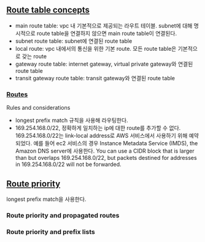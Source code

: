 ## [Route table concepts](https://docs.aws.amazon.com/vpc/latest/userguide/VPC_Route_Tables.html#RouteTables)
- main route table: vpc 내 기본적으로 제공되는 라우트 테이블. subnet에 대해 명시적으로 route table을 연결하지 않으면 main route table이 연결된다.
- subnet route table: subnet에 연결된 route table
- local route: vpc 내에서의 통신을 위한 기본 route. 모든 route table은 기본적으로 갖는 route
- gateway route table: internet gateway, virtual private gateway와 연결된 route table
- transit gateway route table: transit gateway와 연결된 route table

### [Routes](https://docs.aws.amazon.com/vpc/latest/userguide/VPC_Route_Tables.html#subnet-route-tables)
Rules and considerations
- longest prefix match 규칙을 사용해 라우팅한다.
- 169.254.168.0/22, 정확하게 일치하는 ip에 대한 route를 추가할 수 없다. 169.254.168.0/22는 link-local address로 AWS 서비스에서 사용하기 위해 예약되었다. 예를 들어 ec2 서비스의 경우 Instance Metadata Service (IMDS), the Amazon DNS server에 사용한다. You can use a CIDR block that is larger than but overlaps 169.254.168.0/22, but packets destined for addresses in 169.254.168.0/22 will not be forwarded.

## [Route priority](https://docs.aws.amazon.com/vpc/latest/userguide/VPC_Route_Tables.html#route-tables-priority)
longest prefix match을 사용한다. 

### Route priority and propagated routes

### Route priority and prefix lists
